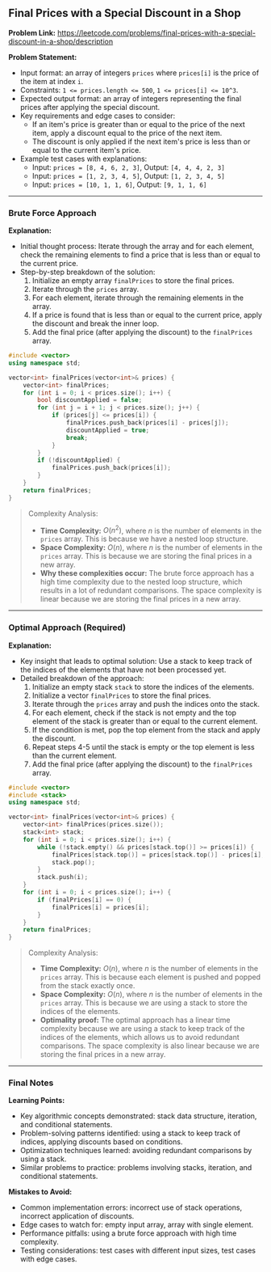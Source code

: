 ## Final Prices with a Special Discount in a Shop

**Problem Link:** https://leetcode.com/problems/final-prices-with-a-special-discount-in-a-shop/description

**Problem Statement:**
- Input format: an array of integers `prices` where `prices[i]` is the price of the item at index `i`.
- Constraints: `1 <= prices.length <= 500`, `1 <= prices[i] <= 10^3`.
- Expected output format: an array of integers representing the final prices after applying the special discount.
- Key requirements and edge cases to consider: 
    - If an item's price is greater than or equal to the price of the next item, apply a discount equal to the price of the next item.
    - The discount is only applied if the next item's price is less than or equal to the current item's price.
- Example test cases with explanations:
    - Input: `prices = [8, 4, 6, 2, 3]`, Output: `[4, 4, 4, 2, 3]`
    - Input: `prices = [1, 2, 3, 4, 5]`, Output: `[1, 2, 3, 4, 5]`
    - Input: `prices = [10, 1, 1, 6]`, Output: `[9, 1, 1, 6]`

---

### Brute Force Approach

**Explanation:**
- Initial thought process: Iterate through the array and for each element, check the remaining elements to find a price that is less than or equal to the current price.
- Step-by-step breakdown of the solution:
    1. Initialize an empty array `finalPrices` to store the final prices.
    2. Iterate through the `prices` array.
    3. For each element, iterate through the remaining elements in the array.
    4. If a price is found that is less than or equal to the current price, apply the discount and break the inner loop.
    5. Add the final price (after applying the discount) to the `finalPrices` array.

```cpp
#include <vector>
using namespace std;

vector<int> finalPrices(vector<int>& prices) {
    vector<int> finalPrices;
    for (int i = 0; i < prices.size(); i++) {
        bool discountApplied = false;
        for (int j = i + 1; j < prices.size(); j++) {
            if (prices[j] <= prices[i]) {
                finalPrices.push_back(prices[i] - prices[j]);
                discountApplied = true;
                break;
            }
        }
        if (!discountApplied) {
            finalPrices.push_back(prices[i]);
        }
    }
    return finalPrices;
}
```

> Complexity Analysis:
> - **Time Complexity:** $O(n^2)$, where $n$ is the number of elements in the `prices` array. This is because we have a nested loop structure.
> - **Space Complexity:** $O(n)$, where $n$ is the number of elements in the `prices` array. This is because we are storing the final prices in a new array.
> - **Why these complexities occur:** The brute force approach has a high time complexity due to the nested loop structure, which results in a lot of redundant comparisons. The space complexity is linear because we are storing the final prices in a new array.

---

### Optimal Approach (Required)

**Explanation:**
- Key insight that leads to optimal solution: Use a stack to keep track of the indices of the elements that have not been processed yet.
- Detailed breakdown of the approach:
    1. Initialize an empty stack `stack` to store the indices of the elements.
    2. Initialize a vector `finalPrices` to store the final prices.
    3. Iterate through the `prices` array and push the indices onto the stack.
    4. For each element, check if the stack is not empty and the top element of the stack is greater than or equal to the current element.
    5. If the condition is met, pop the top element from the stack and apply the discount.
    6. Repeat steps 4-5 until the stack is empty or the top element is less than the current element.
    7. Add the final price (after applying the discount) to the `finalPrices` array.

```cpp
#include <vector>
#include <stack>
using namespace std;

vector<int> finalPrices(vector<int>& prices) {
    vector<int> finalPrices(prices.size());
    stack<int> stack;
    for (int i = 0; i < prices.size(); i++) {
        while (!stack.empty() && prices[stack.top()] >= prices[i]) {
            finalPrices[stack.top()] = prices[stack.top()] - prices[i];
            stack.pop();
        }
        stack.push(i);
    }
    for (int i = 0; i < prices.size(); i++) {
        if (finalPrices[i] == 0) {
            finalPrices[i] = prices[i];
        }
    }
    return finalPrices;
}
```

> Complexity Analysis:
> - **Time Complexity:** $O(n)$, where $n$ is the number of elements in the `prices` array. This is because each element is pushed and popped from the stack exactly once.
> - **Space Complexity:** $O(n)$, where $n$ is the number of elements in the `prices` array. This is because we are using a stack to store the indices of the elements.
> - **Optimality proof:** The optimal approach has a linear time complexity because we are using a stack to keep track of the indices of the elements, which allows us to avoid redundant comparisons. The space complexity is also linear because we are storing the final prices in a new array.

---

### Final Notes

**Learning Points:**
- Key algorithmic concepts demonstrated: stack data structure, iteration, and conditional statements.
- Problem-solving patterns identified: using a stack to keep track of indices, applying discounts based on conditions.
- Optimization techniques learned: avoiding redundant comparisons by using a stack.
- Similar problems to practice: problems involving stacks, iteration, and conditional statements.

**Mistakes to Avoid:**
- Common implementation errors: incorrect use of stack operations, incorrect application of discounts.
- Edge cases to watch for: empty input array, array with single element.
- Performance pitfalls: using a brute force approach with high time complexity.
- Testing considerations: test cases with different input sizes, test cases with edge cases.